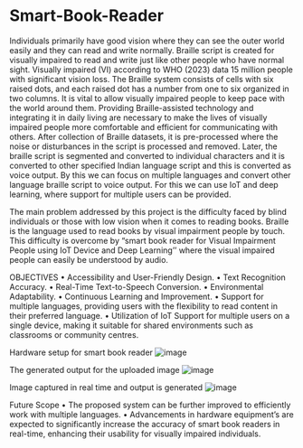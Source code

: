 # Smart-Book-Reader

Individuals primarily have good vision where they can see the outer world easily and they can read and write normally. Braille script is created for visually impaired to read and write just like other people who have normal sight. Visually impaired (VI) according to WHO (2023) data 15 million people with significant vision loss.
The Braille system consists of cells with six raised dots, and each raised dot has a number from one to six organized in two columns. It is vital to allow visually impaired people to keep pace with the world around them. Providing Braille-assisted technology and integrating it in daily living are necessary to make the lives of visually impaired people more comfortable and efficient for communicating with others. After collection of Braille datasets, it is pre-processed where the noise or disturbances in the script is processed and removed. Later, the braille script is segmented and converted to individual characters and it is converted to other specified Indian language script and this is converted as voice output. By this we can focus on multiple languages and convert other language braille script to voice output. For this we can use IoT and deep learning, where support for multiple users can be provided.

The main problem addressed by this project is the difficulty faced by blind individuals or those with low vision when it comes to reading books. Braille is the language used to read books by visual impairment people by touch. This difficulty is overcome by “smart book reader for Visual Impairment People using IoT Device and Deep Learning’’ where the visual impaired people can easily be understood by audio.

OBJECTIVES
• Accessibility and User-Friendly Design.
• Text Recognition Accuracy.
• Real-Time Text-to-Speech Conversion.
• Environmental Adaptability.
• Continuous Learning and Improvement.
• Support for multiple languages, providing users with the flexibility to read content in their preferred language.
• Utilization of IoT Support for multiple users on a single device, making it suitable for shared environments such as classrooms or community centres.


Hardware setup for smart book reader
![image](https://github.com/ChandanaCS13/Smart-Book-Reader/assets/130172699/55d095b8-4f45-46ac-ba97-423c293b0a19)


The generated output for the uploaded image 
![image](https://github.com/ChandanaCS13/Smart-Book-Reader/assets/130172699/49a0276f-a5be-4480-b1d4-df21203c3375)


Image captured in real time and output is generated
![image](https://github.com/ChandanaCS13/Smart-Book-Reader/assets/130172699/8f285e2b-7a62-41ea-a9ba-8e063b16ca3b)



Future Scope
•	The proposed system can be further improved to efficiently work with multiple languages. 
•	Advancements in hardware equipment’s are expected to significantly increase the accuracy of smart book readers in real-time, enhancing their usability for visually impaired individuals.





